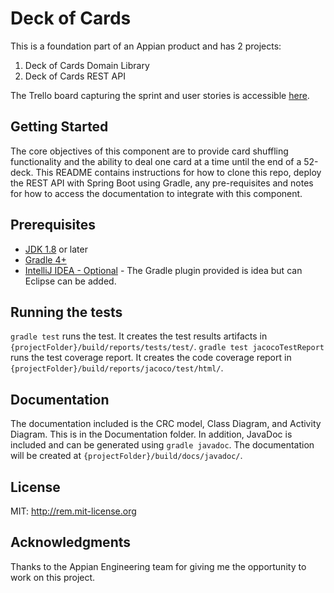 # Deck of Cards

This is a foundation part of an Appian product and has 2 projects:

1. Deck of Cards Domain Library
2. Deck of Cards REST API

The Trello board capturing the sprint and user stories is accessible [here](https://trello.com/b/Iqkrc32s/deck-of-cards).

## Getting Started

The core objectives of this component are to provide card shuffling functionality and the ability to deal one card at a
time until the end of a 52-deck. This README contains instructions for how to clone this repo, deploy the REST API with
Spring Boot using Gradle, any pre-requisites and notes for how to access the documentation to integrate with this
component.

## Prerequisites

- [JDK 1.8](http://www.oracle.com/technetwork/java/javase/downloads/index.html) or later
- [Gradle 4+](http://www.gradle.org/downloads)
- [IntelliJ IDEA - Optional](https://spring.io/guides/gs/intellij-idea/) - The Gradle plugin provided is idea but can
Eclipse can be added.

## Running the tests

`gradle test` runs the test. It creates the test results artifacts in `{projectFolder}/build/reports/tests/test/`.
`gradle test jacocoTestReport` runs the test coverage report. It creates the code coverage report in
`{projectFolder}/build/reports/jacoco/test/html/`.

## Documentation

The documentation included is the CRC model, Class Diagram, and Activity Diagram. This is in the Documentation folder.
In addition, JavaDoc is included and can be generated using `gradle javadoc`. The documentation will be created at
`{projectFolder}/build/docs/javadoc/`.

## License

MIT: http://rem.mit-license.org

## Acknowledgments

Thanks to the Appian Engineering team for giving me the opportunity to work on this project. 
